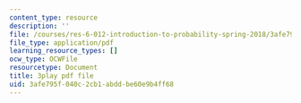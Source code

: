 ```yaml
---
content_type: resource
description: ''
file: /courses/res-6-012-introduction-to-probability-spring-2018/3afe795f040c2cb1abddbe60e9b4ff68_qOQxeYGOIag.pdf
file_type: application/pdf
learning_resource_types: []
ocw_type: OCWFile
resourcetype: Document
title: 3play pdf file
uid: 3afe795f-040c-2cb1-abdd-be60e9b4ff68
---
```

